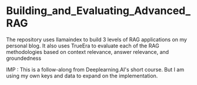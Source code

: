 # Building_and_Evaluating_Advanced_RAG
The repository uses llamaindex to build 3 levels of RAG applications on my personal blog. It also uses TrueEra to evaluate each of the RAG methodologies based on context relevance, answer relevance, and groundedness

IMP : This is a follow-along from Deeplearning.AI's short course. But I am using my own keys and data to expand on the implementation. 
